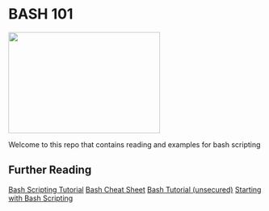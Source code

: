 # BASH 101

<img src="https://miro.medium.com/max/1080/1*v4o2AXLIJaHSZmqYZk26qA.jpeg" width="300" height="200"/>

Welcome to this repo that contains reading and examples for bash scripting

## Further Reading

[Bash Scripting Tutorial](https://ryanstutorials.net/bash-scripting-tutorial/)
[Bash Cheat Sheet](https://devhints.io/bash)
[Bash Tutorial (unsecured)](http://tldp.org/HOWTO/Bash-Prog-Intro-HOWTO.html)
[Starting with Bash Scripting](https://dev.to/awwsmm/101-bash-commands-and-tips-for-beginners-to-experts-30je#first-commands)
